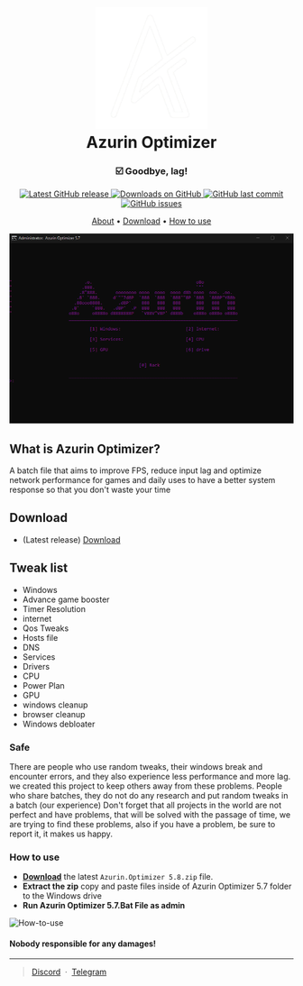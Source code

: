 <h1 align="center">
  <br>
  <img src="https://github.com/MissAvria107/Azurin.Optimizer/blob/main/Logo.png" alt="Azurin" width="200"></a>
  <br>
  Azurin Optimizer
  <br>
</h1>

<h3 align="center">☑️ Goodbye, lag!</h3>

<p align="center">
<a href="https://github.com/MissAvria107/Azurin.Optimizer/releases/latest" target="_blank">
<img alt="Latest GitHub release" src="https://img.shields.io/github/release/MissAvria107/Azurin.Optimizer.svg?style=flat-square" />
</a>
	
<a href="https://github.com/MissAvria107/Azurin.Optimizer/releases" target="_blank">
<img alt="Downloads on GitHub" src="https://img.shields.io/github/downloads/MissAvria107/Azurin.Optimizer/total.svg?style=flat-square" />
</a>

<a href="https://github.com/MissAvria107/Azurin.Optimizer/commits/master">
<img src="https://img.shields.io/github/last-commit/MissAvria107/Azurin.Optimizer.svg?style=flat-square&logo=github&logoColor=white"
alt="GitHub last commit">
<a href="https://github.com/MissAvria107/Azurin.Optimizer/issues">
<img src="https://img.shields.io/github/issues-raw/MissAvria107/Azurin.Optimizer.svg?style=flat-square&logo=github&logoColor=white"
alt="GitHub issues">   
  
</p>

<p align="center">
  <a href="#about">About</a> •
  <a href="#download">Download</a> •
  <a href="#how-to-use">How to use</a>
</p>

<p align="center">
  <img src="https://github.com/MissAvria107/Azurin.Optimizer/blob/main/Azurin%20Optimizer.png" />
</p>

## What is Azurin Optimizer?

A batch file that aims to improve FPS, reduce input lag and optimize network performance for games and daily uses to have a better 
system response so that you don't waste your time

## Download

- (Latest release) [Download](https://github.com/MissAvria107/Azurin.Optimizer/releases)

## Tweak list

- Windows
- Advance game booster
- Timer Resolution
- internet
- Qos Tweaks
- Hosts file
- DNS
- Services
- Drivers
- CPU
- Power Plan
- GPU
- windows cleanup
- browser cleanup
- Windows debloater
			  
### Safe

There are people who use random tweaks, their windows break and encounter errors, and they also experience less performance and more lag. we created this project to keep others away from these problems.
People who share batches, they do not do any research and put random tweaks in a batch (our experience)
Don't forget that all projects in the world are not perfect and have problems, that will be solved with the passage of time, we are trying to find these problems, also if you have a problem, be sure to report it, it makes us happy.

### How to use
* **[Download](https://github.com/MissAvria107/Azurin.Optimizer/releases)** the latest `Azurin.Optimizer 5.8.zip` file.
* **Extract the zip** copy and paste files inside of Azurin Optimizer 5.7 folder to the Windows drive
* **Run Azurin Optimizer 5.7.Bat File as admin**

![How-to-use](https://github.com/SofiaTheRabbit905/Azurin.Optimizer/blob/main/How%20to%20use%20Azurin%20Optimizer.gif)

#### Nobody responsible for any damages!

---

> [Discord](https://discord-avatar.com/en/user/874867657323712534) &nbsp;&middot;&nbsp;
> [Telegram](https://t.me/miss_avria107)
